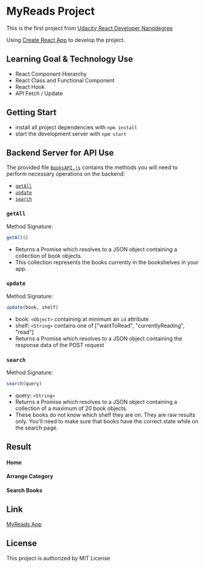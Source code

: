 # MyReads Project

This is the first project from [Udacity React Developer Nanodegree](https://www.udacity.com/course/react-nanodegree--nd019)

Using [Create React App](https://github.com/facebookincubator/create-react-app) to develop the project.

## Learning Goal & Technology Use

* React Component Hierarchy
* React Class and Functional Component
* React Hook
* API Fetch / Update

## Getting Start

* install all project dependencies with `npm install`
* start the development server with `npm start`

## Backend Server for API Use

 The provided file [`BooksAPI.js`](src/BooksAPI.js) contains the methods you will need to perform necessary operations on the backend:

* [`getAll`](#getall)
* [`update`](#update)
* [`search`](#search)

### `getAll`

Method Signature:

```js
getAll()
```

* Returns a Promise which resolves to a JSON object containing a collection of book objects.
* This collection represents the books currently in the bookshelves in your app.

### `update`

Method Signature:

```js
update(book, shelf)
```

* book: `<Object>` containing at minimum an `id` attribute
* shelf: `<String>` contains one of ["wantToRead", "currentlyReading", "read"]  
* Returns a Promise which resolves to a JSON object containing the response data of the POST request

### `search`

Method Signature:

```js
search(query)
```

* query: `<String>`
* Returns a Promise which resolves to a JSON object containing a collection of a maximum of 20 book objects.
* These books do not know which shelf they are on. They are raw results only. You'll need to make sure that books have the correct state while on the search page.

## Result

#### Home

#### Arrange Category

#### Search Books


## Link
[MyReads App](https://vercel.com/cooloojayoo/myread/rfeeenpdf)

## License

This project is authorized by MIT License